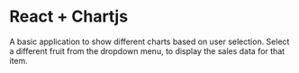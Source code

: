 # React + Chartjs

A basic application to show different charts based on user selection. Select a different fruit from the dropdown menu, to display the sales data for that item.
